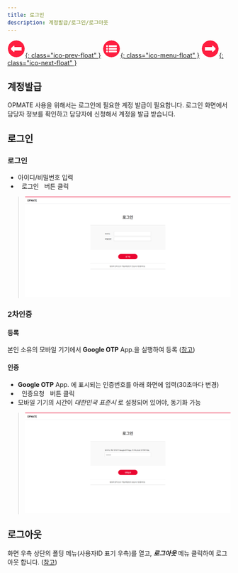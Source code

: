```yaml
---
title: 로그인
description: 계정발급/로그인/로그아웃
---
```


<link rel="stylesheet" type="text/css" href="../css/opme.css">

<!-- Defined -->
[login-1]: img/login-1.png
[login-2]: img/login-2.png
[ico-del]: img/icon/ico-del.png
[ico-add]: img/icon/ico-add.png

<!-- Floating Menu -->
[prev]: # "none"
[menu]: index.html "목차"
[next]: UserGroup.html "사용자그룹"
[ico-prev]: img/icon/ico-prev.png
[ico-menu]: img/icon/ico-menu.png
[ico-next]: img/icon/ico-next.png
[![이전][ico-prev]{: class="ico-prev-float" }][prev]
[![목차][ico-menu]{: class="ico-menu-float" }][menu]
[![다음][ico-next]{: class="ico-next-float" }][next]



## 계정발급
OPMATE 사용을 위해서는 로그인에 필요한 계정 발급이 필요합니다.
로그인 화면에서 담당자 정보를 확인하고 담당자에 신청해서 계정을 발급 받습니다.

## 로그인

### 로그인
- 아이디/비밀번호 입력  
- <kbd class="btn-red">&nbsp;로그인&nbsp;</kbd> 버튼 클릭  
> ![로그인][login-1]

### 2차인증

#### 등록
본인 소유의 모바일 기기에서 **Google OTP** App.을 실행하여 등록 ([참고](User.md))

#### 인증
- **Google OTP** App. 에 표시되는 인증번호를 아래 화면에 입력(30초마다 변경)  
- <kbd class="btn-red">&nbsp;인증요청&nbsp;</kbd> 버튼 클릭  
- 모바일 기기의 시간이 _대한민국 표준시_ 로 설정되어 있어야, 동기화 가능  
> ![로그인][login-2]

## 로그아웃
화면 우측 상단의 폴딩 메뉴(사용자ID 표기 우측)를 열고, _**로그아웃**_ 메뉴 클릭하여 로그아웃 합니다. ([참고](Layout.md))